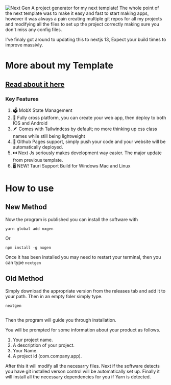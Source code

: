 ![Next Gen](https://i.imgur.com/xL3cCNv.png)
A project generator for my next template!
The whole point of the next template was to make it easy and fast to start making apps, however it was always a pain creating multiple git repos for all my projects and modifying all the files to set up the project correctly making sure you don't miss any config files.

I've finaly got around to updating this to nextjs 13, Expect your build times to improve massivly. 

# More about my Template

## [Read about it here](https://github.com/AndreCox/next-template)

### Key Features

1. 🗳️ MobX State Management
2. 📱 Fully cross platform, you can create your web app, then deploy to both IOS and Android
3. 🪶 Comes with Tailwindcss by default; no more thinking up css class names while still being lightweight
4. 📄 Github Pages support, simply push your code and your website will be automatically deployed.
5. ⏭️ Next Js seriously makes development way easier. The major update from previous template.
6. 🖥️ NEW! Tauri Support Build for Windows Mac and Linux

# How to use

## New Method

Now the program is published you can install the software with

```
yarn global add nxgen
```

Or

```
npm install -g nxgen
```

Once it has been installed you may need to restart your terminal, then you can type `nextgen`

## Old Method

Simply download the appropriate version from the releases tab and add it to your path. Then in an empty foler simply type.

```
nextgen
```

##

Then the program will guide you through installation.

You will be prompted for some information about your product as follows.

1. Your project name.
2. A description of your project.
3. Your Name.
4. A project id (com.company.app).

After this it will modify all the necesarry files.
Next if the software detects you have git installed verson control will be automatically set up.
Finally it will install all the necessary dependencies for you if Yarn is detected.
